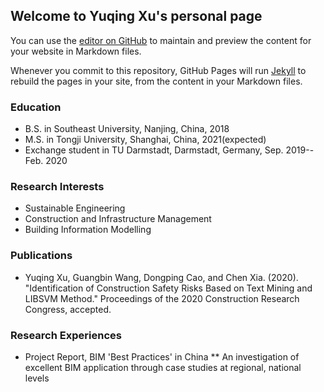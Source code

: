 ## Welcome to Yuqing Xu's personal page

You can use the [editor on GitHub](https://github.com/YUQING-XU/academic-page/edit/master/README.md) to maintain and preview the content for your website in Markdown files.

Whenever you commit to this repository, GitHub Pages will run [Jekyll](https://jekyllrb.com/) to rebuild the pages in your site, from the content in your Markdown files.

### Education
* B.S. in Southeast University, Nanjing, China, 2018
* M.S. in Tongji University, Shanghai, China, 2021(expected)
* Exchange student in TU Darmstadt, Darmstadt, Germany, Sep. 2019--Feb. 2020


### Research Interests
* Sustainable Engineering
* Construction and Infrastructure Management
* Building Information Modelling


### Publications
* Yuqing Xu, Guangbin Wang, Dongping Cao, and Chen Xia. (2020). "Identification of Construction Safety Risks Based on Text Mining and LIBSVM Method." Proceedings of the 2020 Construction Research Congress, accepted.


### Research Experiences
* Project Report, BIM 'Best Practices' in China
** An investigation of excellent BIM application through case studies at regional, national levels
